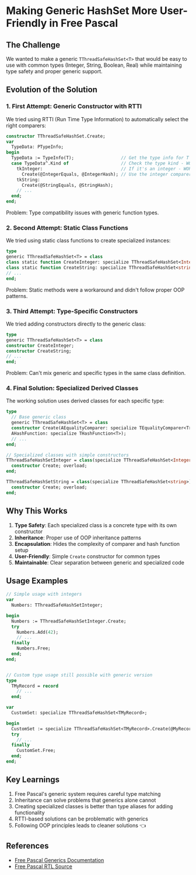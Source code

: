 # Making Generic HashSet More User-Friendly in Free Pascal

## The Challenge

We wanted to make a generic `TThreadSafeHashSet<T>` that would be easy to use with common types (Integer, String, Boolean, Real) while maintaining type safety and proper generic support.

## Evolution of the Solution

### 1. First Attempt: Generic Constructor with RTTI

We tried using RTTI (Run Time Type Information) to automatically select the right comparers:

```pascal   
constructor TThreadSafeHashSet.Create;
var
  TypeData: PTypeInfo;
begin
  TypeData := TypeInfo(T);                  // Get the type info for T - WORKS
  case TypeData^.Kind of                    // Check the type kind - WORKS
    tkInteger:                              // If it's an integer - WORKS
      Create(@IntegerEquals, @IntegerHash); // Use the integer comparer and hash function - DID NOT WORK!
    tkString:                               
      Create(@StringEquals, @StringHash);
    // ...
  end;
end;
```
Problem: Type compatibility issues with generic function types.

### 2. Second Attempt: Static Class Functions

We tried using static class functions to create specialized instances:


```pascal
type
generic TThreadSafeHashSet<T> = class
class static function CreateInteger: specialize TThreadSafeHashSet<Integer>;
class static function CreateString: specialize TThreadSafeHashSet<string>;
// ...
end;
```

Problem: Static methods were a workaround and didn't follow proper OOP patterns.

### 3. Third Attempt: Type-Specific Constructors

We tried adding constructors directly to the generic class:


```pascal
type
generic TThreadSafeHashSet<T> = class
constructor CreateInteger;
constructor CreateString;
// ...
end;
```

Problem: Can't mix generic and specific types in the same class definition.

### 4. Final Solution: Specialized Derived Classes

The working solution uses derived classes for each specific type:

```pascal
type
  // Base generic class
  generic TThreadSafeHashSet<T> = class
  constructor Create(AEqualityComparer: specialize TEqualityComparer<T>;
  AHashFunction: specialize THashFunction<T>);
  // ...
end;

// Specialized classes with simple constructors
TThreadSafeHashSetInteger = class(specialize TThreadSafeHashSet<Integer>)
  constructor Create; overload;
end;

TThreadSafeHashSetString = class(specialize TThreadSafeHashSet<string>)
  constructor Create; overload;
end;
```

## Why This Works

1. **Type Safety**: Each specialized class is a concrete type with its own constructor
2. **Inheritance**: Proper use of OOP inheritance patterns
3. **Encapsulation**: Hides the complexity of comparer and hash function setup
4. **User-Friendly**: Simple `Create` constructor for common types
5. **Maintainable**: Clear separation between generic and specialized code

## Usage Examples

```pascal
// Simple usage with integers
var
  Numbers: TThreadSafeHashSetInteger;

begin
  Numbers := TThreadSafeHashSetInteger.Create;
  try
    Numbers.Add(42);
    // ...
  finally
    Numbers.Free;
  end;
end;


// Custom type usage still possible with generic version
type
  TMyRecord = record
    // ...
  end;

var
  CustomSet: specialize TThreadSafeHashSet<TMyRecord>;

begin
  CustomSet := specialize TThreadSafeHashSet<TMyRecord>.Create(@MyRecordEquals, @MyRecordHash);
  try
    // ...
  finally
    CustomSet.Free;
  end;
end;
```

## Key Learnings

1. Free Pascal's generic system requires careful type matching
2. Inheritance can solve problems that generics alone cannot
3. Creating specialized classes is better than type aliases for adding functionality
4. RTTI-based solutions can be problematic with generics
5. Following OOP principles leads to cleaner solutions 👈

## References

- [Free Pascal Generics Documentation](https://www.freepascal.org/docs-html/ref/refch15.html)
- [Free Pascal RTL Source](https://gitlab.com/freepascal.org/fpc/source/-/blob/main/packages/rtl-generics/src/generics.collections.pas)
